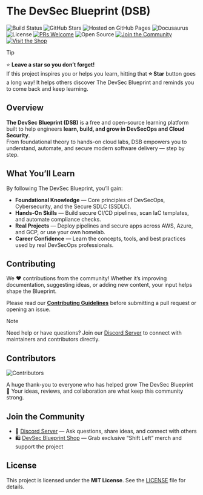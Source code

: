 # The DevSec Blueprint (DSB)

![Build Status](https://img.shields.io/github/actions/workflow/status/The-DevSec-Blueprint/devsecblueprint.github.io/deploy.yml?branch=main&style=for-the-badge)
![GitHub Stars](https://img.shields.io/github/stars/The-DevSec-Blueprint/devsecblueprint.github.io?style=for-the-badge)
![Hosted on GitHub Pages](https://img.shields.io/badge/Hosted%20On-GitHub%20Pages-181717?style=for-the-badge&logo=githubpages&logoColor=white)
![Docusaurus](https://img.shields.io/badge/Built%20With-Docusaurus-2F3C91?style=for-the-badge&logo=docusaurus&logoColor=white)
![License](https://img.shields.io/github/license/The-DevSec-Blueprint/devsecblueprint.github.io?style=for-the-badge)
[![PRs Welcome](https://img.shields.io/badge/PRs-welcome-brightgreen.svg?style=for-the-badge)](https://makeapullrequest.com)
![Open Source](https://img.shields.io/badge/Open%20Source-❤-blue?style=for-the-badge)
[![Join the Community](https://img.shields.io/badge/Join-Discord-blueviolet?style=for-the-badge&logo=discord)](https://discord.gg/enMmUNq8jc)
[![Visit the Shop](https://img.shields.io/badge/Shop-DSB%20Merch-ffbe00?style=for-the-badge&logo=spreadshirt)](https://devsecblueprint.myspreadshop.com)

> [!TIP]
> ⭐ **Leave a star so you don’t forget!**  
> If this project inspires you or helps you learn, hitting that **⭐ Star** button goes a long way! It helps others discover The DevSec Blueprint and reminds you to come back and keep learning.

## Overview

**The DevSec Blueprint (DSB)** is a free and open-source learning platform built to help engineers **learn, build, and grow in DevSecOps and Cloud Security**.  
From foundational theory to hands-on cloud labs, DSB empowers you to understand, automate, and secure modern software delivery — step by step.

## What You’ll Learn

By following The DevSec Blueprint, you’ll gain:

- **Foundational Knowledge** — Core principles of DevSecOps, Cybersecurity, and the Secure SDLC (SSDLC).
- **Hands-On Skills** — Build secure CI/CD pipelines, scan IaC templates, and automate compliance checks.
- **Real Projects** — Deploy pipelines and secure apps across AWS, Azure, and GCP, or use your own homelab.
- **Career Confidence** — Learn the concepts, tools, and best practices used by real DevSecOps professionals.

## Contributing

We ❤️ contributions from the community! Whether it’s improving documentation, suggesting ideas, or adding new content, your input helps shape the Blueprint.

Please read our **[Contributing Guidelines](./CONTRIBUTING.md)** before submitting a pull request or opening an issue.

> [!NOTE]
> Need help or have questions? Join our [Discord Server](https://discord.gg/enMmUNq8jc) to connect with maintainers and contributors directly.

## Contributors

![Contributors](https://raw.githubusercontent.com/devsecblueprint/devsecblueprint/refs/heads/main/static/img/CONTRIBUTORS.svg)

A huge thank-you to everyone who has helped grow The DevSec Blueprint 💛
Your ideas, reviews, and collaboration are what keep this community strong.

## Join the Community

- 💬 [Discord Server](https://discord.gg/enMmUNq8jc) — Ask questions, share ideas, and connect with others
- 🛍️ [DevSec Blueprint Shop](https://devsecblueprint.myspreadshop.com) — Grab exclusive “Shift Left” merch and support the project

## License

This project is licensed under the **MIT License**. See the [LICENSE](./LICENSE) file for details.
